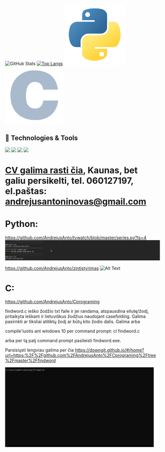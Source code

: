 <img src="https://github-readme-stats.vercel.app/api?username=AndrejusAnto&amp;show_icons=true" alt="GitHub Stats" width="625"> [![Top Langs](https://github-readme-stats.vercel.app/api/top-langs/?username=AndrejusAnto)](https://github.com/AndrejusAnto/github-readme-stats)
<img src="https://raw.githubusercontent.com/github/explore/80688e429a7d4ef2fca1e82350fe8e3517d3494d/topics/python/python.png" width="200" height="200" /><img src="https://raw.githubusercontent.com/github/explore/80688e429a7d4ef2fca1e82350fe8e3517d3494d/topics/c/c.png" width="190" height="190" />

## 🔧 Technologies & Tools
![](https://img.shields.io/badge/OS-Linux-informational?style=flat&logo=linux&logoColor=white&color=2bbc8a)
![](https://img.shields.io/badge/Code-Python-informational?style=flat&logo=python&logoColor=white&color=2bbc8a)
![](https://img.shields.io/badge/Code-C-informational?style=flat&logo=gnu-bash&logoColor=white&color=2bbc8a)
![](https://img.shields.io/badge/Shell-Bash-informational?style=flat&logo=gnu-bash&logoColor=white&color=2bbc8a)

# [CV galima rasti čia](https://andrejusanto.github.io), Kaunas, bet galiu persikelti, tel. 060127197, el.paštas: andrejusantoninovas@gmail.com

# Python:

https://github.com/AndrejusAnto/tvwatch/blob/master/series.py?ts=4
![Alt Text](https://github.com/AndrejusAnto/tvwatch/blob/master/demo.gif)

https://github.com/AndrejusAnto/zintistyrimas
![Alt Text](https://github.com/AndrejusAnto/zintistyrimas/blob/master/demo.gif)

# C:

https://github.com/AndrejusAnto/Cprograming

findword.c ieško žodžio txt faile ir jei randama, atspausdina eilutę/žodį, pritaikyta ieškant ir lietuviškus žodžius naudojant casefolding. Galima pasirnkti ar tiksliai 
atitiktų žodį ar būtų kito žodio dalis. Galima arba

compile'iuotis ant windows 10 per command prompt: cl findword.c

arba per tą patį command prompt pasileisti findword.exe.

Parsisiųsti lengviau galima per čia https://downgit.github.io/#/home?url=https:%2F%2Fgithub.com%2FAndrejusAnto%2FCprograming%2Ftree%2Fmaster%2Ffindword

![Alt Text](https://github.com/AndrejusAnto/Cprograming/blob/master/newfindword.gif)
